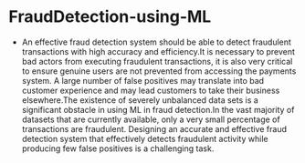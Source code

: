 # FraudDetection-using-ML
- An effective fraud detection system should be able to detect fraudulent transactions with high accuracy
and efficiency.It is necessary to prevent bad actors from executing fraudulent transactions, it is also
very critical to ensure genuine users are not prevented from accessing the payments system. A large
number of false positives may translate into bad customer experience and may lead customers to take
their business elsewhere.The existence of severely unbalanced data sets is a significant obstacle in
using ML in fraud detection.In the vast majority of datasets that are currently available, only a very
small percentage of transactions are fraudulent. Designing an accurate and effective fraud detection
system that effectively detects fraudulent activity while producing few false positives is a challenging
task.
